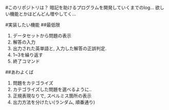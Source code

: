 #このリポジトリは？
暗記を助けるプログラムを開発していくまでのlog...
  欲しい機能とかはどんどん増やしてく...


#実装したい機能
##最低限
1. データセットから問題の表示
2. 解答の入力
3. 出力された英単語と, 入力した解答の正誤判定. 
4. 1~3を繰り返す
5. 終了コマンド

##あわよくば
1. 問題をカテゴライズ
2. カテゴライズした問題を選べるように..
3. 正規表現なりで, スペルミス箇所の表示
4. 出力方法を分けたい(ランダム, 順番通り) 

